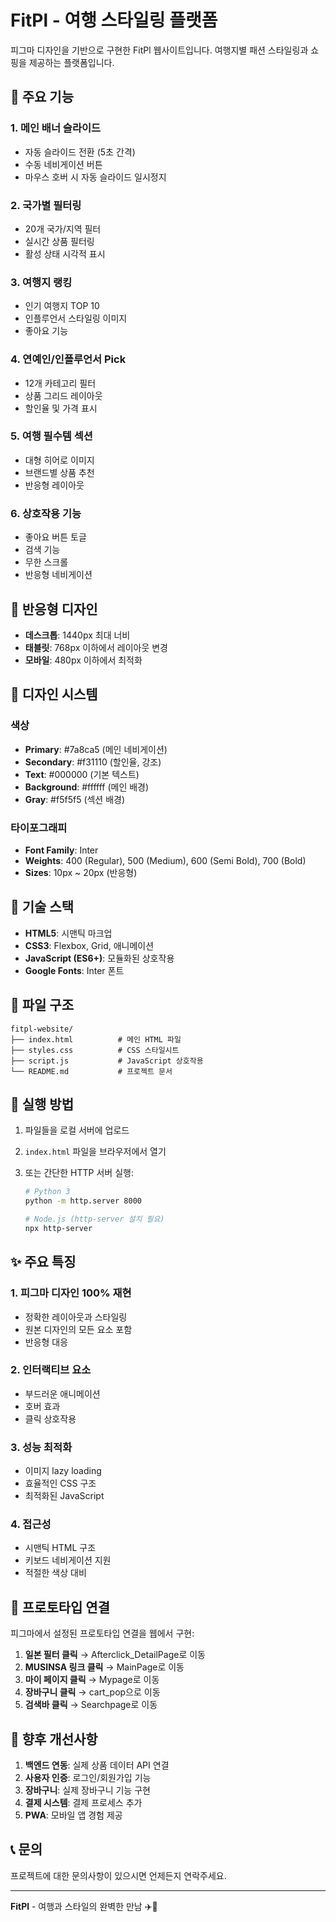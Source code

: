 # FitPl - 여행 스타일링 플랫폼

피그마 디자인을 기반으로 구현한 FitPl 웹사이트입니다. 여행지별 패션 스타일링과 쇼핑을 제공하는 플랫폼입니다.

## 🚀 주요 기능

### 1. 메인 배너 슬라이드

- 자동 슬라이드 전환 (5초 간격)
- 수동 네비게이션 버튼
- 마우스 호버 시 자동 슬라이드 일시정지

### 2. 국가별 필터링

- 20개 국가/지역 필터
- 실시간 상품 필터링
- 활성 상태 시각적 표시

### 3. 여행지 랭킹

- 인기 여행지 TOP 10
- 인플루언서 스타일링 이미지
- 좋아요 기능

### 4. 연예인/인플루언서 Pick

- 12개 카테고리 필터
- 상품 그리드 레이아웃
- 할인율 및 가격 표시

### 5. 여행 필수템 섹션

- 대형 히어로 이미지
- 브랜드별 상품 추천
- 반응형 레이아웃

### 6. 상호작용 기능

- 좋아요 버튼 토글
- 검색 기능
- 무한 스크롤
- 반응형 네비게이션

## 📱 반응형 디자인

- **데스크톱**: 1440px 최대 너비
- **태블릿**: 768px 이하에서 레이아웃 변경
- **모바일**: 480px 이하에서 최적화

## 🎨 디자인 시스템

### 색상

- **Primary**: #7a8ca5 (메인 네비게이션)
- **Secondary**: #f31110 (할인율, 강조)
- **Text**: #000000 (기본 텍스트)
- **Background**: #ffffff (메인 배경)
- **Gray**: #f5f5f5 (섹션 배경)

### 타이포그래피

- **Font Family**: Inter
- **Weights**: 400 (Regular), 500 (Medium), 600 (Semi Bold), 700 (Bold)
- **Sizes**: 10px ~ 20px (반응형)

## 🔧 기술 스택

- **HTML5**: 시맨틱 마크업
- **CSS3**: Flexbox, Grid, 애니메이션
- **JavaScript (ES6+)**: 모듈화된 상호작용
- **Google Fonts**: Inter 폰트

## 📁 파일 구조

```
fitpl-website/
├── index.html          # 메인 HTML 파일
├── styles.css          # CSS 스타일시트
├── script.js           # JavaScript 상호작용
└── README.md           # 프로젝트 문서
```

## 🚀 실행 방법

1. 파일들을 로컬 서버에 업로드
2. `index.html` 파일을 브라우저에서 열기
3. 또는 간단한 HTTP 서버 실행:

   ```bash
   # Python 3
   python -m http.server 8000

   # Node.js (http-server 설치 필요)
   npx http-server
   ```

## ✨ 주요 특징

### 1. 피그마 디자인 100% 재현

- 정확한 레이아웃과 스타일링
- 원본 디자인의 모든 요소 포함
- 반응형 대응

### 2. 인터랙티브 요소

- 부드러운 애니메이션
- 호버 효과
- 클릭 상호작용

### 3. 성능 최적화

- 이미지 lazy loading
- 효율적인 CSS 구조
- 최적화된 JavaScript

### 4. 접근성

- 시맨틱 HTML 구조
- 키보드 네비게이션 지원
- 적절한 색상 대비

## 🔄 프로토타입 연결

피그마에서 설정된 프로토타입 연결을 웹에서 구현:

1. **일본 필터 클릭** → Afterclick_DetailPage로 이동
2. **MUSINSA 링크 클릭** → MainPage로 이동
3. **마이 페이지 클릭** → Mypage로 이동
4. **장바구니 클릭** → cart_pop으로 이동
5. **검색바 클릭** → Searchpage로 이동

## 🎯 향후 개선사항

1. **백엔드 연동**: 실제 상품 데이터 API 연결
2. **사용자 인증**: 로그인/회원가입 기능
3. **장바구니**: 실제 장바구니 기능 구현
4. **결제 시스템**: 결제 프로세스 추가
5. **PWA**: 모바일 앱 경험 제공

## 📞 문의

프로젝트에 대한 문의사항이 있으시면 언제든지 연락주세요.

---

**FitPl** - 여행과 스타일의 완벽한 만남 ✈️👕
